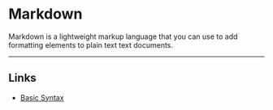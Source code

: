 # Markdown

Markdown is a lightweight markup language that you can use to add formatting elements to plain text text documents.

---

## Links

- [Basic Syntax](https://www.markdownguide.org/basic-syntax/)
